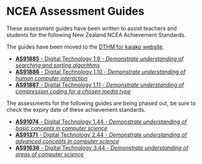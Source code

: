 # NCEA Assessment Guides

These assessment guides have been written to assist teachers and students for the following New Zealand NCEA Achievement Standards.

The guides have been moved to the [DTHM for kaiako website](https://www.dthm4kaiako.ac.nz/).

- [**AS91885** - Digital Technology 1.9 - *Demonstrate understanding of searching and sorting algorithms*](https://www.dthm4kaiako.ac.nz/resources/resource/70)
- [**AS91886** - Digital Technology 1.10 - *Demonstrate understanding of human computer interaction*](https://www.dthm4kaiako.ac.nz/resources/resource/71)
- [**AS91887** - Digital Technology 1.11 - *Demonstrate understanding of compression coding for a chosen media type*](https://www.dthm4kaiako.ac.nz/resources/resource/72)

The assessments for the following guides are being phased out, be sure to check the expiry date of these achievement standards.

- [**AS91074** - Digital Technology 1.44 - *Demonstrate understanding of basic concepts in computer science*](https://www.dthm4kaiako.ac.nz/resources/resource/73)
- [**AS91371** - Digital Technology 2.44 - *Demonstrate understanding of advanced concepts in computer science*](https://www.dthm4kaiako.ac.nz/resources/resource/74)
- [**AS91636** - Digital Technology 3.44 - *Demonstrate understanding of areas of computer science*](https://www.dthm4kaiako.ac.nz/resources/resource/75)

